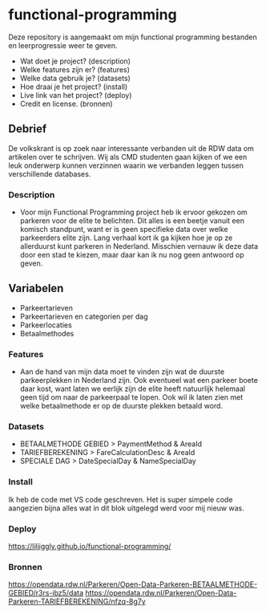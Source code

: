 # functional-programming
Deze repository is aangemaakt om mijn functional programming bestanden en leerprogressie weer te geven.

- Wat doet je project? (description)
- Welke features zijn er? (features)
- Welke data gebruik je? (datasets)
- Hoe draai je het project? (install)
- Live link van het project? (deploy)
- Credit en license. (bronnen)

## Debrief

De volkskrant is op zoek naar interessante verbanden uit de RDW data om artikelen over te schrijven. Wij als CMD studenten gaan kijken of we een leuk onderwerp kunnen verzinnen waarin we verbanden leggen tussen verschillende databases.
### Description

- Voor mijn Functional Programming project heb ik ervoor gekozen om parkeren voor de elite te belichten. Dit alles is een beetje vanuit een komisch standpunt, want er is geen specifieke data over welke parkeerders elite zijn. Lang verhaal kort ik ga kijken hoe je op ze allerduurst kunt parkeren in Nederland. Misschien vernauw ik deze data door een stad te kiezen, maar daar kan ik nu nog geen antwoord op geven.


## Variabelen
* Parkeertarieven
* Parkeertarieven en categorien per dag
* Parkeerlocaties
* Betaalmethodes


### Features

- Aan de hand van mijn data moet te vinden zijn wat de duurste parkeerplekken in Nederland zijn. Ook eventueel wat een parkeer boete daar kost, want laten we eerlijk zijn de elite heeft natuurlijk helemaal geen tijd om naar de parkeerpaal te lopen. Ook wil ik laten zien met welke betaalmethode er op de duurste plekken betaald word. 


### Datasets
- BETAALMETHODE GEBIED > PaymentMethod & AreaId
- TARIEFBEREKENING > FareCalculationDesc & AreaId
- SPECIALE DAG > DateSpecialDay & NameSpecialDay

### Install

Ik heb de code met VS code geschreven. Het is super simpele code aangezien bijna alles wat in dit blok uitgelegd werd voor mij nieuw was.

### Deploy

https://liljiggly.github.io/functional-programming/

### Bronnen

https://opendata.rdw.nl/Parkeren/Open-Data-Parkeren-BETAALMETHODE-GEBIED/r3rs-ibz5/data
https://opendata.rdw.nl/Parkeren/Open-Data-Parkeren-TARIEFBEREKENING/nfzq-8g7y




 
